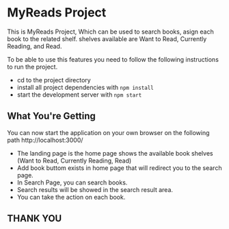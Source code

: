 # MyReads Project

This is MyReads Project, Which can be used to search books, asign each book to the related shelf. shelves available are Want to Read, Currently Reading, and Read.

To be able to use this features you need to follow the following instructions to run the project.

* cd to the project directory
* install all project dependencies with `npm install`
* start the development server with `npm start`

## What You're Getting
You can now start the application on your own browser on the following path http://localhost:3000/

*   The landing page is the home page shows the available book shelves (Want to Read, Currently Reading, Read)
*   Add book buttom exists in home page that will redirect you to the search page.
*   In Search Page, you can search books.
*   Search results will be showed in the search result area.
*   You can take the action on each book.

##  THANK YOU